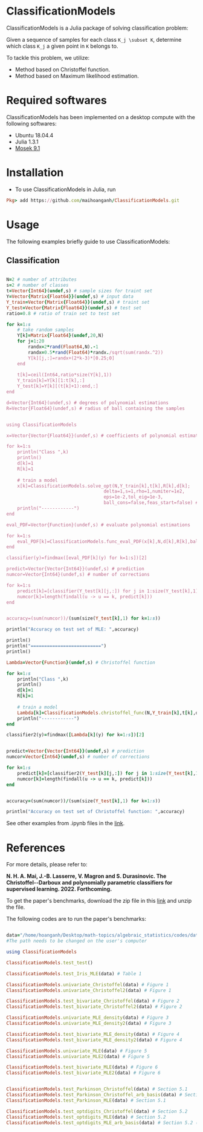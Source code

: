 # ClassificationModels
ClassificationModels is a Julia package of solving classification problem: 

Given a sequence of samples for each class ```K_j \subset K```, determine which class ```K_j``` a given point in ```K``` belongs to.

To tackle this problem, we utilize:
- Method based on Christoffel function.
- Method based on Maximum likelihood estimation. 


# Required softwares
ClassificationModels has been implemented on a desktop compute with the following softwares:
- Ubuntu 18.04.4
- Julia 1.3.1
- [Mosek 9.1](https://www.mosek.com)


# Installation
- To use ClassificationModels in Julia, run
```ruby
Pkg> add https://github.com/maihoanganh/ClassificationModels.git
```

# Usage
The following examples briefly guide to use ClassificationModels:

## Classification

```ruby

N=2 # number of attributes
s=2 # number of classes
t=Vector{Int64}(undef,s) # sample sizes for traint set
Y=Vector{Matrix{Float64}}(undef,s) # input data
Y_train=Vector{Matrix{Float64}}(undef,s) # traint set
Y_test=Vector{Matrix{Float64}}(undef,s) # test set
ratio=0.8 # ratio of train set to test set

for k=1:s 
    # take random samples
    Y[k]=Matrix{Float64}(undef,20,N)
    for j=1:20
        randx=2*rand(Float64,N).-1
        randx=0.5*rand(Float64)*randx./sqrt(sum(randx.^2))
        Y[k][j,:]=randx+(2*k-3)*[0.25;0]
    end
    
    t[k]=ceil(Int64,ratio*size(Y[k],1))
    Y_train[k]=Y[k][1:t[k],:]
    Y_test[k]=Y[k][(t[k]+1):end,:]
end

d=Vector{Int64}(undef,s) # degrees of polynomial estimations
R=Vector{Float64}(undef,s) # radius of ball containing the samples


using ClassificationModels

x=Vector{Vector{Float64}}(undef,s) # coefficients of polynomial estimations

for k=1:s
    println("Class ",k)
    println()
    d[k]=1
    R[k]=1
    
    # train a model
    x[k]=ClassificationModels.solve_opt(N,Y_train[k],t[k],R[k],d[k];
                                    delta=1,s=1,rho=1,numiter=1e2,
                                    eps=1e-2,tol_eig=1e-3,
                                    ball_cons=false,feas_start=false) # Maximum likelihood estimation
    println("------------")
end

eval_PDF=Vector{Function}(undef,s) # evaluate polynomial estimations

for k=1:s
    eval_PDF[k]=ClassificationModels.func_eval_PDF(x[k],N,d[k],R[k],ball_cons=false)
end

classifier(y)=findmax([eval_PDF[k](y) for k=1:s])[2]

predict=Vector{Vector{Int64}}(undef,s) # prediction
numcor=Vector{Int64}(undef,s) # number of corrections

for k=1:s
    predict[k]=[classifier(Y_test[k][j,:]) for j in 1:size(Y_test[k],1)]
    numcor[k]=length(findall(u -> u == k, predict[k]))
end


accuracy=(sum(numcor))/(sum(size(Y_test[k],1) for k=1:s))

println("Accuracy on test set of MLE: ",accuracy)

println()
println("==========================")
println()

Lambda=Vector{Function}(undef,s) # Christoffel function

for k=1:s
    println("Class ",k)
    println()
    d[k]=1
    R[k]=1
    
    # train a model
    Lambda[k]=ClassificationModels.christoffel_func(N,Y_train[k],t[k],d[k],eps=0.0)
    println("------------")
end

classifier2(y)=findmax([Lambda[k](y) for k=1:s])[2]


predict=Vector{Vector{Int64}}(undef,s) # prediction
numcor=Vector{Int64}(undef,s) # number of corrections

for k=1:s
    predict[k]=[classifier2(Y_test[k][j,:]) for j in 1:size(Y_test[k],1)]
    numcor[k]=length(findall(u -> u == k, predict[k]))
end


accuracy=(sum(numcor))/(sum(size(Y_test[k],1) for k=1:s))

println("Accuracy on test set of Christoffel function: ",accuracy)
```

See other examples from .ipynb files in the [link](https://github.com/maihoanganh/ClassificationModels/tree/main/test).


# References
For more details, please refer to:

**N. H. A. Mai, J.-B. Lasserre, V. Magron and S. Durasinovic. The Christoffel--Darboux and polynomially parametric classifiers for supervised learning. 2022. Forthcoming.**

To get the paper's benchmarks, download the zip file in this [link](https://drive.google.com/file/d/14yxm858LhCMkTCZopNlGDkqrUgMiJYwP/view?usp=sharing) and unzip the file.

The following codes are to run the paper's benchmarks:
```ruby

data="/home/hoanganh/Desktop/math-topics/algebraic_statistics/codes/datasets" # path of data 
#The path needs to be changed on the user's computer

using ClassificationModels

ClassificationModels.test_test()

ClassificationModels.test_Iris_MLE(data) # Table 1

ClassificationModels.univariate_Christoffel(data) # Figure 1
ClassificationModels.univariate_Christoffel2(data) # Figure 1

ClassificationModels.test_bivariate_Christoffel(data) # Figure 2
ClassificationModels.test_bivariate_Christoffel2(data) # Figure 2

ClassificationModels.univariate_MLE_density(data) # Figure 3
ClassificationModels.univariate_MLE_density2(data) # Figure 3

ClassificationModels.test_bivariate_MLE_density(data) # Figure 4
ClassificationModels.test_bivariate_MLE_density2(data) # Figure 4

ClassificationModels.univariate_MLE(data) # Figure 5
ClassificationModels.univariate_MLE2(data) # Figure 5

ClassificationModels.test_bivariate_MLE(data) # Figure 6
ClassificationModels.test_bivariate_MLE2(data) # Figure 6


ClassificationModels.test_Parkinson_Christoffel(data) # Section 5.1
ClassificationModels.test_Parkinson_Christoffel_arb_basis(data) # Section 5.1 (additional monomials)
ClassificationModels.test_Parkinson_MLE(data) # Section 5.1

ClassificationModels.test_optdigits_Christoffel(data) # Section 5.2
ClassificationModels.test_optdigits_MLE(data) # Section 5.2
ClassificationModels.test_optdigits_MLE_arb_basis(data) # Section 5.2 (additional monomials)
```
